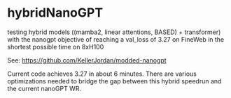 # hybridNanoGPT
testing hybrid models ((mamba2, linear attentions, BASED) + transformer) with the nanogpt objective of reaching a val_loss of 3.27 on FineWeb in the shortest possible time on 8xH100

See: https://github.com/KellerJordan/modded-nanogpt


Current code achieves 3.27 in about 6 minutes. There are various optimizations needed to bridge the gap between this hybrid speedrun and the current nanoGPT WR. 
